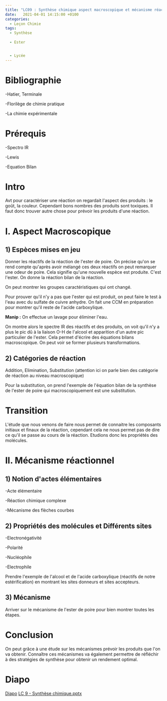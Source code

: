 ```yaml
---
title: "LC09 : Synthèse chimique aspect macroscopique et mécanisme réactionnel"
date:   2021-04-01 14:15:00 +0100
categories:
  - Leçon Chimie
tags:
  - Synthèse
  
  - Ester


  - Lycée
---
```

# Bibliographie
-Hatier, Terminale

-Florilège de chimie pratique

-La chimie expérimentale

# Prérequis 
-Spectro IR

-Lewis

-Equation Bilan

# Intro
Avt pour caractériser une réaction on regardait l'aspect des produits : le goût, la couleur. Cependant bons nombres des produits sont toxiques. Il faut donc trouver autre chose pour prévoir les produits d'une réaction.

# I. Aspect Macroscopique
## 1) Espèces mises en jeu

Donner les réactifs de la réaction de l'ester de poire. On précise qu'on se rend compte qu'après avoir mélangé ces deux réactifs on peut remarquer une odeur de poire. Cela signifie qu'une nouvelle espèce est produite. C'est l'ester. On donne la réaction bilan de la réaction.

On peut montrer les groupes caractéristiques qui ont changé.

Pour prouver qu'il n'y a pas que l'ester qui est produit, on peut faire le test à l'eau avec du sulfate de cuivre anhydre. 
On fait une CCM en préparation pour montrer qu'il reste de l'acide carboxylique.

**Manip :** On effectue un lavage pour éliminer l'eau.

On montre alors le spectre IR des réactifs et des produits, on voit qu'il n'y a plus le pic dû à la liaison O-H de l'alcool et apparition d'un autre pic particulier de l'ester. Cela permet d'écrire des équations bilans macroscopique. On peut voir se former plusieurs transformations.

## 2) Catégories de réaction
Addition, Elimination, Substitution (attention ici on parle bien des catégorie de réaction au niveau macroscopique)

Pour la substitution, on prend l'exemple de l'équation bilan de la synthèse de l'ester de poire qui macroscopiquement est une substitution. 

# Transition 
L'étude que nous venons de faire nous permet de connaitre les composants initiaux et finaux de la réaction, cependant cela ne nous permet pas de dire ce qu'il se passe au cours de la réaction. Etudions donc les propriétés des molécules.

# II. Mécanisme réactionnel
## 1) Notion d'actes élémentaires
-Acte élémentaire

-Réaction chimique complexe

-Mécanisme des flèches courbes

## 2) Propriétés des molécules et Différents sites
-Electronégativité

-Polarité

-Nucléophile

-Electrophile

Prendre l'exemple de l'alcool et de l'acide carboxylique (réactifs de notre estérification) en montrant les sites donneurs et sites accepteurs. 

## 3) Mécanisme 

Arriver sur le mécanisme de l'ester de poire pour bien montrer toutes les étapes.

# Conclusion

On peut grâce à une étude sur les mécanismes prévoir les produits que l'on va obtenir. Connaître ces mécanismes va également permettre de réfléchir à des stratégies de synthèse pour obtenir un rendement optimal. 

# Diapo

[Diapo](/assets/pdf/LC_9.pdf)
[LC 9 - Synthèse chimique.pptx](https://github.com/Didinette/Didinette.github.io/files/6664121/LC.9.-.Synthese.chimique.pptx)
